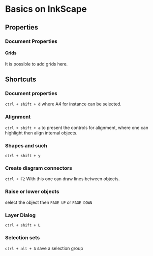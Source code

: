 # Basics on InkScape

## Properties

### Document Properties

#### Grids
It is possible to add grids here. 

## Shortcuts

### Document properties
`ctrl + shift + d` where A4 for instance can be selected.

### Alignment
`ctrl + shift + a` to present the controls for alignment, where one can highlight then align internal objects. 

### Shapes and such
`ctrl + shift + y`

### Create diagram connectors

`ctrl + F2` With this one can draw lines between objects. 

### Raise or lower objects
select the object then `PAGE UP` or `PAGE DOWN`

### Layer Dialog
`ctrl + shift + L`

### Selection sets

`ctrl + alt + A`
save a selection group